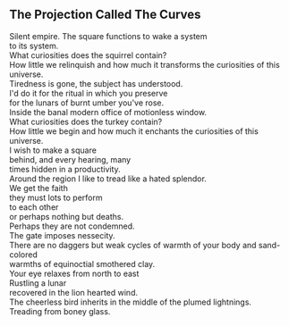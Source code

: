 The Projection Called The Curves
--------------------------------
Silent empire. The square functions to wake a system  
to its system.  
What curiosities does the squirrel contain?  
How little we relinquish and how much it transforms the curiosities of this universe.  
Tiredness is gone, the subject has understood.  
I'd do it for the ritual in which you preserve  
for the lunars of burnt umber you've rose.  
Inside the banal modern office of motionless window.  
What curiosities does the turkey contain?  
How little we begin and how much it enchants the curiosities of this universe.  
I wish to make a square  
behind, and every hearing, many  
times hidden in a productivity.  
Around the region I like to tread like a hated splendor.  
We get the faith  
they must lots to perform  
to each other  
or perhaps nothing but deaths.  
Perhaps they are not condemned.  
The gate imposes nessecity.  
There are no daggers but weak cycles of warmth of your body and sand-colored  
warmths of equinoctial smothered clay.  
Your eye relaxes from north to east  
Rustling a lunar  
recovered in the lion hearted wind.  
The cheerless bird inherits in the middle of the plumed lightnings.  
Treading from boney glass.  
